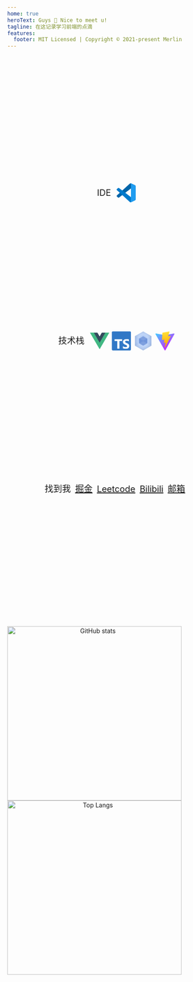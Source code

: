 ```yaml
---
home: true
heroText: Guys 👋 Nice to meet u!
tagline: 在这记录学习前端的点滴
features:
  footer: MIT Licensed | Copyright © 2021-present Merlin
---
```

<div style="text-align:center;height:60vh;display:flex;flex-flow:column;algin-items:center;justify-content:space-evenly;">
<div style="display:flex;algin-items:center;justify-content:center;">
  <span style="font-size:20px;line-height:50px;margin-right:10px;">IDE</span>
  <img src="data:image/svg+xml,%3csvg xmlns='http://www.w3.org/2000/svg' viewBox='0 0 32 32'%3e%3ctitle%3efile_type_vscode%3c/title%3e%3cpath d='M29.01%2c5.03%2c23.244%2c2.254a1.742%2c1.742%2c0%2c0%2c0-1.989.338L2.38%2c19.8A1.166%2c1.166%2c0%2c0%2c0%2c2.3%2c21.447c.025.027.05.053.077.077l1.541%2c1.4a1.165%2c1.165%2c0%2c0%2c0%2c1.489.066L28.142%2c5.75A1.158%2c1.158%2c0%2c0%2c1%2c30%2c6.672V6.605A1.748%2c1.748%2c0%2c0%2c0%2c29.01%2c5.03Z' style='fill:%230065a9'/%3e%3cpath d='M29.01%2c26.97l-5.766%2c2.777a1.745%2c1.745%2c0%2c0%2c1-1.989-.338L2.38%2c12.2A1.166%2c1.166%2c0%2c0%2c1%2c2.3%2c10.553c.025-.027.05-.053.077-.077l1.541-1.4A1.165%2c1.165%2c0%2c0%2c1%2c5.41%2c9.01L28.142%2c26.25A1.158%2c1.158%2c0%2c0%2c0%2c30%2c25.328V25.4A1.749%2c1.749%2c0%2c0%2c1%2c29.01%2c26.97Z' style='fill:%23007acc'/%3e%3cpath d='M23.244%2c29.747a1.745%2c1.745%2c0%2c0%2c1-1.989-.338A1.025%2c1.025%2c0%2c0%2c0%2c23%2c28.684V3.316a1.024%2c1.024%2c0%2c0%2c0-1.749-.724%2c1.744%2c1.744%2c0%2c0%2c1%2c1.989-.339l5.765%2c2.772A1.748%2c1.748%2c0%2c0%2c1%2c30%2c6.6V25.4a1.748%2c1.748%2c0%2c0%2c1-.991%2c1.576Z' style='fill:%231f9cf0'/%3e%3c/svg%3e" decoding="async" data-nimg="intrinsic" class="h-50" width="50">
</div>
<div style="display:flex;algin-items:center;justify-content:center;">
  <span style="font-size:20px;line-height:50px;margin-right:10px;">技术栈</span>
  <img src="data:image/svg+xml,%3csvg xmlns='http://www.w3.org/2000/svg' viewBox='0 0 32 32'%3e%3ctitle%3efile_type_vue%3c/title%3e%3cpath d='M24.4%2c3.925H30L16%2c28.075%2c2%2c3.925H12.71L16%2c9.525l3.22-5.6Z' style='fill:%2341b883'/%3e%3cpath d='M2%2c3.925l14%2c24.15L30%2c3.925H24.4L16%2c18.415%2c7.53%2c3.925Z' style='fill:%2341b883'/%3e%3cpath d='M7.53%2c3.925%2c16%2c18.485l8.4-14.56H19.22L16%2c9.525l-3.29-5.6Z' style='fill:%2335495e'/%3e%3c/svg%3e" decoding="async" data-nimg="intrinsic" width="50">

  <img src="data:image/svg+xml,%3csvg xmlns='http://www.w3.org/2000/svg' viewBox='0 0 32 32'%3e%3ctitle%3efile_type_typescript_official%3c/title%3e%3crect x='2' y='2' width='28' height='28' rx='1.312' style='fill:%233178c6'/%3e%3cpath d='M18.245%2c23.759v3.068a6.492%2c6.492%2c0%2c0%2c0%2c1.764.575%2c11.56%2c11.56%2c0%2c0%2c0%2c2.146.192%2c9.968%2c9.968%2c0%2c0%2c0%2c2.088-.211%2c5.11%2c5.11%2c0%2c0%2c0%2c1.735-.7%2c3.542%2c3.542%2c0%2c0%2c0%2c1.181-1.266%2c4.469%2c4.469%2c0%2c0%2c0%2c.186-3.394%2c3.409%2c3.409%2c0%2c0%2c0-.717-1.117%2c5.236%2c5.236%2c0%2c0%2c0-1.123-.877%2c12.027%2c12.027%2c0%2c0%2c0-1.477-.734q-.6-.249-1.08-.484a5.5%2c5.5%2c0%2c0%2c1-.813-.479%2c2.089%2c2.089%2c0%2c0%2c1-.516-.518%2c1.091%2c1.091%2c0%2c0%2c1-.181-.618%2c1.039%2c1.039%2c0%2c0%2c1%2c.162-.571%2c1.4%2c1.4%2c0%2c0%2c1%2c.459-.436%2c2.439%2c2.439%2c0%2c0%2c1%2c.726-.283%2c4.211%2c4.211%2c0%2c0%2c1%2c.956-.1%2c5.942%2c5.942%2c0%2c0%2c1%2c.808.058%2c6.292%2c6.292%2c0%2c0%2c1%2c.856.177%2c5.994%2c5.994%2c0%2c0%2c1%2c.836.3%2c4.657%2c4.657%2c0%2c0%2c1%2c.751.422V13.9a7.509%2c7.509%2c0%2c0%2c0-1.525-.4%2c12.426%2c12.426%2c0%2c0%2c0-1.9-.129%2c8.767%2c8.767%2c0%2c0%2c0-2.064.235%2c5.239%2c5.239%2c0%2c0%2c0-1.716.733%2c3.655%2c3.655%2c0%2c0%2c0-1.171%2c1.271%2c3.731%2c3.731%2c0%2c0%2c0-.431%2c1.845%2c3.588%2c3.588%2c0%2c0%2c0%2c.789%2c2.34%2c6%2c6%2c0%2c0%2c0%2c2.395%2c1.639q.63.26%2c1.175.509a6.458%2c6.458%2c0%2c0%2c1%2c.942.517%2c2.463%2c2.463%2c0%2c0%2c1%2c.626.585%2c1.2%2c1.2%2c0%2c0%2c1%2c.23.719%2c1.1%2c1.1%2c0%2c0%2c1-.144.552%2c1.269%2c1.269%2c0%2c0%2c1-.435.441%2c2.381%2c2.381%2c0%2c0%2c1-.726.292%2c4.377%2c4.377%2c0%2c0%2c1-1.018.105%2c5.773%2c5.773%2c0%2c0%2c1-1.969-.35A5.874%2c5.874%2c0%2c0%2c1%2c18.245%2c23.759Zm-5.154-7.638h4V13.594H5.938v2.527H9.92V27.375h3.171Z' style='fill:white%3bfill-rule:evenodd'/%3e%3c/svg%3e" decoding="async" data-nimg="intrinsic" width="50">

  <img src="data:image/svg+xml,%3csvg xmlns='http://www.w3.org/2000/svg' xmlns:xlink='http://www.w3.org/1999/xlink' viewBox='0 0 32 32'%3e%3cdefs%3e%3cradialGradient id='a' cx='-236.884' cy='-171.086' r='0.006' gradientTransform='matrix(2157.515%2c 0%2c 0%2c -2491.283%2c 511096.688%2c -426208.482)' gradientUnits='userSpaceOnUse'%3e%3cstop offset='0' stop-color='%2393b4e7'/%3e%3cstop offset='0.593' stop-color='%23b9d1f8'/%3e%3cstop offset='1' stop-color='%239cb6e0'/%3e%3c/radialGradient%3e%3c/defs%3e%3ctitle%3efile_type_webpack%3c/title%3e%3cpath d='M16%2c2.043%2c3.9%2c9.032V23.011L16%2c30l12.106-6.989V9.032Z' style='fill:url(%23a)'/%3e%3cpath d='M16%2c9.133%2c10%2c12.6v6.932L16%2c23l6-3.466V12.6Z' style='fill:%236f95db'/%3e%3cpath d='M16%2c2%2c3.869%2c9.037%2c16%2c15.642%2c28.131%2c9.08Zm0%2c14.548L3.869%2c22.981%2c16%2c29.974l12.088-7.037L16%2c16.548Z' style='fill:white%3bfill-opacity:0.100000001490116'/%3e%3c/svg%3e" decoding="async" data-nimg="intrinsic" class="h-50" width="50">

  <img src="data:image/svg+xml,%3csvg xmlns='http://www.w3.org/2000/svg' fill='none' viewBox='0 0 32 32'%3e%3ctitle%3efile_type_vite%3c/title%3e%3cpath d='M29.8836 6.146L16.7418 29.6457c-.2714.4851-.9684.488-1.2439.0052L2.0956 6.1482c-.3-.5262.1498-1.1635.746-1.057l13.156 2.3516a.7144.7144 0 00.2537-.0004l12.8808-2.3478c.5942-.1083 1.0463.5241.7515 1.0513z' fill='url(%23paint0_linear)'/%3e%3cpath d='M22.2644 2.0069l-9.7253 1.9056a.3571.3571 0 00-.2879.3294l-.5982 10.1038c-.014.238.2045.4227.4367.3691l2.7077-.6248c.2534-.0585.4823.1647.4302.4194l-.8044 3.9393c-.0542.265.1947.4918.4536.4132l1.6724-.5082c.2593-.0787.5084.1487.4536.414l-1.2784 6.1877c-.08.387.4348.598.6495.2662L16.5173 25 24.442 9.1848c.1327-.2648-.096-.5667-.387-.5106l-2.787.5379c-.262.0505-.4848-.1934-.4109-.4497l1.8191-6.306c.074-.2568-.1496-.5009-.4118-.4495z' fill='url(%23paint1_linear)'/%3e%3cdefs id='defs50'%3e%3clinearGradient id='paint0_linear' x1='6.0002' y1='32.9999' x2='235' y2='344' gradientUnits='userSpaceOnUse' gradientTransform='matrix(.07142 0 0 .07142 1.3398 1.8944)'%3e%3cstop stop-color='%2341D1FF' id='stop38'/%3e%3cstop offset='1' stop-color='%23BD34FE' id='stop40'/%3e%3c/linearGradient%3e%3clinearGradient id='paint1_linear' x1='194.651' y1='8.8182' x2='236.076' y2='292.989' gradientUnits='userSpaceOnUse' gradientTransform='matrix(.07142 0 0 .07142 1.3398 1.8944)'%3e%3cstop stop-color='%23FFEA83' id='stop43'/%3e%3cstop offset='.0833' stop-color='%23FFDD35' id='stop45'/%3e%3cstop offset='1' stop-color='%23FFA800' id='stop47'/%3e%3c/linearGradient%3e%3c/defs%3e%3c/svg%3e" decoding="async" data-nimg="intrinsic" class="h-50" width="50">
  </div>

<div style="display:flex;algin-items:center;justify-content:center;">
  <span style="font-size:20px;line-height:50px;margin-right:10px;">找到我</span>
  <a style="font-size:20px;line-height:50px;margin-right:10px;" href="https://juejin.cn/user/1847596772237719" alt="juejin">掘金</a>
  <a style="font-size:20px;line-height:50px;margin-right:10px;" href="https://leetcode-cn.com/u/merlin218" alt="Leetcode">Leetcode</a>
  <a style="font-size:20px;line-height:50px;margin-right:10px;" href="https://space.bilibili.com/8227630" alt="Bilibili">Bilibili</a>
  <a style="font-size:20px;line-height:50px;margin-right:10px;" href="mailto:863176846@qq.com" alt="email">邮箱</a>
</div>

<div style="display:flex;algin-items:center;justify-content:space-between;flex-wrap: wrap">
  <img src="https://github-readme-stats.vercel.app/api?username=Merlin218&theme=vue&hide_border=true&show_icons=true" alt="GitHub stats" width="400"/>
  <img src="https://github-readme-stats.vercel.app/api/top-langs/?username=Merlin218&hide_border=true&layout=compact" alt="Top Langs" width="400"/>
  </div>
</div>
